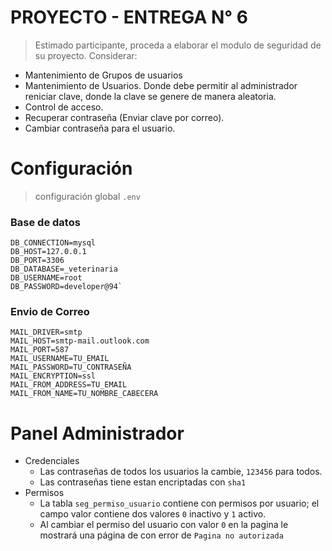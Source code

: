 # PROYECTO - ENTREGA N° 6

>Estimado participante, proceda a elaborar el modulo de seguridad de su proyecto.
Considerar:

* Mantenimiento de Grupos de usuarios
* Mantenimiento de Usuarios. Donde debe permitir al administrador reniciar clave,
  donde la clave se genere de manera aleatoria.
* Control de acceso.
* Recuperar contraseña (Enviar clave por correo).
* Cambiar contraseña para el usuario.

# Configuración
> configuración global `.env`

### Base de datos
```
DB_CONNECTION=mysql
DB_HOST=127.0.0.1
DB_PORT=3306
DB_DATABASE=_veterinaria
DB_USERNAME=root
DB_PASSWORD=developer@94`
```

### Envio de Correo

```
MAIL_DRIVER=smtp
MAIL_HOST=smtp-mail.outlook.com
MAIL_PORT=587
MAIL_USERNAME=TU_EMAIL
MAIL_PASSWORD=TU_CONTRASEÑA
MAIL_ENCRYPTION=ssl
MAIL_FROM_ADDRESS=TU_EMAIL
MAIL_FROM_NAME=TU_NOMBRE_CABECERA
```

# Panel Administrador
- Credenciales
    - Las contraseñas de todos los usuarios la cambie,  `123456` para todos.
    - Las contraseñas tiene estan encriptadas con `sha1`
- Permisos
    - La tabla `seg_permiso_usuario` contiene con permisos por usuario; el campo valor contiene dos valores `0` inactivo y `1` activo.
    - Al cambiar el permiso del usuario con valor `0` en la pagina le mostrará una página de con error de `Pagina no autorizada`